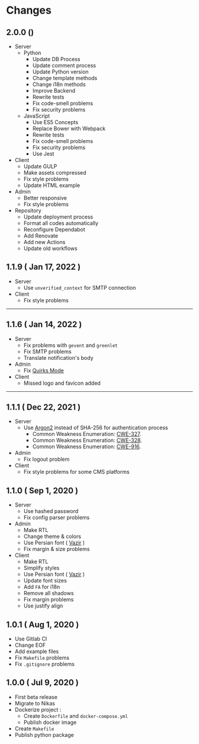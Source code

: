 # Changes

## 2.0.0 ()

-   Server
    -   Python
        -   Update DB Process
        -   Update comment process
        -   Update Python version
        -   Change template methods
        -   Change i18n methods
        -   Improve Backend
        -   Rewrite tests
        -   Fix code-smell problems
        -   Fix security problems
    -   JavaScript
        -   Use ES5 Concepts
        -   Replace Bower with Webpack
        -   Rewrite tests
        -   Fix code-smell problems
        -   Fix security problems
        -   Use Jest
-   Client
    -   Update GULP
    -   Make assets compressed
    -   Fix style problems
    -   Update HTML example
-   Admin
    -   Better responsive
    -   Fix style problems
-   Repository
    -   Update deployment process
    -   Format all codes automatically
    -   Reconfigure Dependabot
    -   Add Renovate
    -   Add new Actions
    -   Update old workflows

## 1.1.9 ( Jan 17, 2022 )

-   Server
    -   Use `unverified_context` for SMTP connection
-   Client
    -   Fix style problems

---

## 1.1.6 ( Jan 14, 2022 )

-   Server
    -   Fix problems with `gevent` and `greenlet`
    -   Fix SMTP problems
    -   Translate notification's body
-   Admin
    -   Fix [Quirks Mode](https://developer.mozilla.org/en-US/docs/Web/HTML/Quirks_Mode_and_Standards_Mode)
-   Client
    -   Missed logo and favicon added

---

## 1.1.1 ( Dec 22, 2021 )

-   Server
    -   Use [Argon2](https://en.wikipedia.org/wiki/Argon2) instead of SHA-256 for authentication process
        -   Common Weakness Enumeration: [CWE-327](https://cwe.mitre.org/data/definitions/327.html).
        -   Common Weakness Enumeration: [CWE-328](https://cwe.mitre.org/data/definitions/328.html).
        -   Common Weakness Enumeration: [CWE-916](https://cwe.mitre.org/data/definitions/916.html).
-   Admin
    -   Fix logout problem
-   Client
    -   Fix style problems for some CMS platforms

## 1.1.0 ( Sep 1, 2020 )

-   Server
    -   Use hashed password
    -   Fix config parser problems
-   Admin
    -   Make RTL
    -   Change theme & colors
    -   Use Persian font ( [Vazir](https://github.com/rastikerdar/vazir-font) )
    -   Fix margin & size problems
-   Client
    -   Make RTL
    -   Simplify styles
    -   Use Persian font ( [Vazir](https://github.com/rastikerdar/vazir-font) )
    -   Update font sizes
    -   Add `FA` for i18n
    -   Remove all shadows
    -   Fix margin problems
    -   Use justify align

## 1.0.1 ( Aug 1, 2020 )

-   Use Gitlab CI
-   Change EOF
-   Add example files
-   Fix `Makefile` problems
-   Fix `.gitignore` problems

## 1.0.0 ( Jul 9, 2020 )

-   First beta release
-   Migrate to Nikas
-   Dockerize project :
    -   Create `Dockerfile` and `docker-compose.yml`
    -   Publish docker image
-   Create `Makefile`
-   Publish python package

